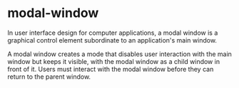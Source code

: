 # modal-window

In user interface design for computer applications, a modal window is a graphical control element subordinate to an application's main window.

A modal window creates a mode that disables user interaction with the main window but keeps it visible, with the modal window as a child window in front of it. Users must interact with the modal window before they can return to the parent window.
